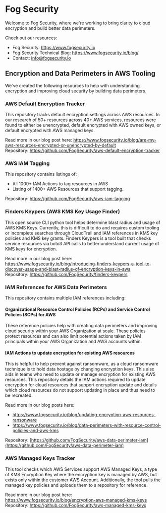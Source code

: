 # Fog Security

Welcome to Fog Security, where we're working to bring clarity to cloud encryption and build better data perimeters.

Check out our resources:

- Fog Security: https://www.fogsecurity.io
- Fog Security Technical Blog: https://www.fogsecurity.io/blog/
- Contact: info@fogsecurity.io

## Encryption and Data Perimeters in AWS Tooling

We've created the following resources to help with understanding encryption and improving cloud security by building data perimeters.

### AWS Default Encryption Tracker

This repository tracks default encryption settings across AWS resources.  In our research of 50+ resources across 40+ AWS services, resources were found to either be unencrypted, default encrypted with AWS owned keys, or default encrypted with AWS managed keys.  

Read more in our blog post here: https://www.fogsecurity.io/blog/are-my-aws-resources-encrypted-or-unencrypted-by-default \
Repository: https://github.com/FogSecurity/aws-default-encryption-tracker

### AWS IAM Tagging

This repository contains listings of:
* All 1000+ IAM Actions to tag resources in AWS
* Listing of 1400+ AWS Resources that support tagging.

Repository: https://github.com/FogSecurity/aws-iam-tagging

### Finders Keypers (AWS KMS Key Usage Finder)

This open source CLI python tool helps determine blast radius and usage of AWS KMS Keys.  Currently, this is difficult to do and requires custom tooling or incomplete searches through CloudTrail and IAM references in KMS key policies and KMS key grants.  Finders Keypers is a tool built that checks service resources via boto3 API calls to better understand current usage of KMS keys for encryption.

Read more in our blog post here: https://www.fogsecurity.io/blog/introducing-finders-keypers-a-tool-to-discover-usage-and-blast-radius-of-encryption-keys-in-aws \
Repository: https://github.com/FogSecurity/finders-keypers

### IAM References for AWS Data Perimeters

This repository contains multiple IAM references including:
#### Organizational Resource Control Policies (RCPs) and Service Control Policies (SCPs) for AWS
These reference policies help with creating data perimeters and improving cloud security within your AWS Organization at scale.  These policies protect resources and can also limit potential actions taken by IAM principals within your AWS Organization and AWS accounts within.
  
#### IAM Actions to update encryption for existing AWS resources
This is helpful to help prevent against ransomware, as a cloud ransomware technique is to hold data hostage by changing encryption keys.  This also aids in teams who need to update or manage encryption for existing AWS resources.  This repository details the IAM actions required to update encryption for cloud resources that support encryption update and details which cloud resources do not support updating in place and thus need to be recreated.

Read more in our blog posts here: 
* https://www.fogsecurity.io/blog/updating-encryption-aws-resources-ransonware 
* https://www.fogsecurity.io/blog/data-perimeters-with-resource-control-policies-and-aws-kms 

Repository: [https://github.com/FogSecurity/aws-data-perimeter-iam](https://github.com/FogSecurity/aws-data-perimeter-iam)

### AWS Managed Keys Tracker

This tool checks which AWS Services support AWS Managed Keys, a type of KMS Encryption Key where the encryption key is managed by AWS, but exists only within the customer AWS Account.  Additionally, the tool pulls the managed key policies and uploads them to a repository for reference.

Read more in our blog post here: https://www.fogsecurity.io/blog/encryption-aws-managed-kms-keys \
Repository: https://github.com/FogSecurity/aws-managed-kms-keys

